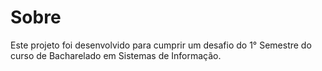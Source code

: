 # Sobre

Este projeto foi desenvolvido para cumprir um desafio do 1° Semestre do curso de Bacharelado em Sistemas de Informação.
